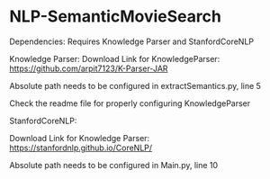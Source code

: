 # NLP-SemanticMovieSearch

Dependencies:
Requires Knowledge Parser and StanfordCoreNLP


Knowledge Parser:
Download Link for KnowledgeParser: https://github.com/arpit7123/K-Parser-JAR

Absolute path needs to be configured in extractSemantics.py, line 5

Check the readme file for properly configuring KnowledgeParser

StanfordCoreNLP:

Download Link for Knowledge Parser: https://stanfordnlp.github.io/CoreNLP/

Absolute path needs to be configured in Main.py, line 10


